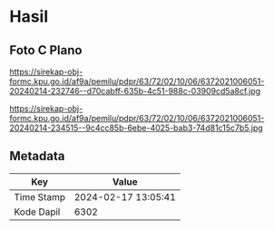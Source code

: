 # Hasil

## Foto C Plano

https://sirekap-obj-formc.kpu.go.id/af9a/pemilu/pdpr/63/72/02/10/06/6372021006051-20240214-232746--d70cabff-635b-4c51-988c-03909cd5a8cf.jpg

https://sirekap-obj-formc.kpu.go.id/af9a/pemilu/pdpr/63/72/02/10/06/6372021006051-20240214-234515--9c4cc85b-6ebe-4025-bab3-74d81c15c7b5.jpg


## Metadata

| Key        | Value               |
| ---------- | ------------------- |
| Time Stamp | 2024-02-17 13:05:41 |
| Kode Dapil | 6302                |



